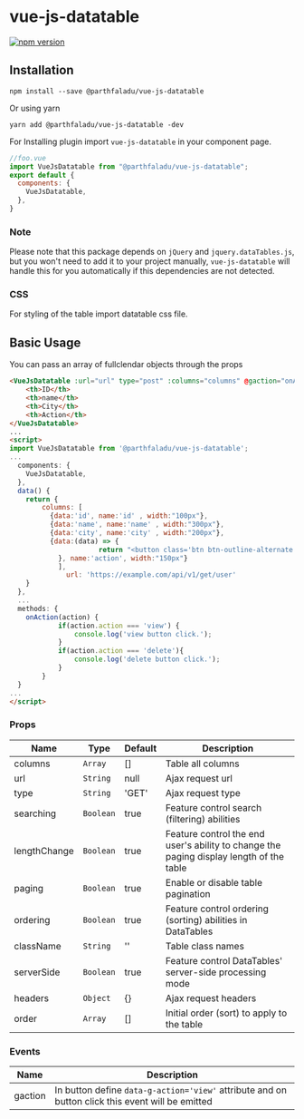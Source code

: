 # vue-js-datatable
[![npm version](https://badge.fury.io/js/%40parthfaladu%2Fvue-js-datatable.svg)](https://badge.fury.io/js/%40parthfaladu%2Fvue-js-datatable)

## Installation
```
npm install --save @parthfaladu/vue-js-datatable
```
Or using yarn
```
yarn add @parthfaladu/vue-js-datatable -dev
```

For Installing plugin import `vue-js-datatable` in your component page.

```js
//foo.vue
import VueJsDatatable from "@parthfaladu/vue-js-datatable";
export default {
  components: {
    VueJsDatatable,
  },
}
```

### Note

Please note that this package depends on `jQuery` and `jquery.dataTables.js`, but you won't need to add it to your project manually, `vue-js-datatable` will handle this for you automatically if this dependencies are not detected.


### CSS
For styling of the table import datatable css file.


## Basic Usage

You can pass an array of fullclendar objects through the props

```html
<VueJsDatatable :url="url" type="post" :columns="columns" @gaction="onAction">
    <th>ID</th>
    <th>name</th>
    <th>City</th>
    <th>Action</th>
</VueJsDatatable>
...
<script>
import VueJsDatatable from '@parthfaladu/vue-js-datatable';
...
  components: {
	VueJsDatatable,
  },
  data() {
    return {
        columns: [
          {data:'id', name:'id' , width:"100px"},
          {data:'name', name:'name' , width:"300px"},
          {data:'city', name:'city' , width:"200px"},
          {data:(data) => {
					  return "<button class='btn btn-outline-alternate' data-g-action='view' data-g-actiondata="+data.id+">Edit</button> <button class='btn btn-outline-danger' data-g-action='delete' data-g-actiondata="+data.id+">Delete</button>";
	        }, name:'action', width:"150px"}
		    ],
			  url: 'https://example.com/api/v1/get/user'
    }
  },
  ...
  methods: {
    onAction(action) {
			if(action.action === 'view') {
				console.log('view button click.');
			}
			if(action.action === 'delete'){
				console.log('delete button click.');
			}
		}
  }
...
</script>
```
### Props

| Name                  | Type       | Default        | Description                                                                                                                 |
| --------------------- | ---------- | -------------- | --------------------------------------------------------------------------------------------------------------------------- |
| columns               | `Array`    | []             | Table all columns                                                                                                       |
| url                   | `String`   | null           | Ajax request url
| type                  | `String`   | 'GET'          | Ajax request type
| searching             | `Boolean`  | true           | Feature control search (filtering) abilities
| lengthChange          | `Boolean`  | true           | Feature control the end user's ability to change the paging display length of the table
| paging                | `Boolean`  | true           | Enable or disable table pagination
| ordering              | `Boolean`  | true           | Feature control ordering (sorting) abilities in DataTables
| className             | `String`   | ''             | Table class names
| serverSide            | `Boolean`  | true           | Feature control DataTables' server-side processing mode
| headers               | `Object`   | {}             | Ajax request headers
| order                 | `Array`    | []             | Initial order (sort) to apply to the table


### Events

| Name     | Description               |
| -------- | -------------------------------------------------------------------------------------------------- |
| gaction  |  In button define `data-g-action='view'` attribute and on button click this event will be emitted  |
